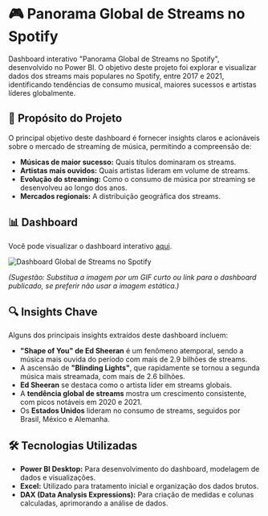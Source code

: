 <h1 id="-panorama-global-de-streams-no-spotify-">🎮 Panorama Global de Streams no Spotify</h1>
<p>Dashboard interativo &quot;Panorama Global de Streams no Spotify&quot;, desenvolvido no Power BI. O objetivo deste projeto foi explorar e visualizar dados dos streams mais populares no Spotify, entre 2017 e 2021, identificando tendências de consumo musical, maiores sucessos e artistas líderes globalmente.</p>
<h2 id="-prop%C3%B3sito-do-projeto-">🚀 Propósito do Projeto</h2>
<p>O principal objetivo deste dashboard é fornecer insights claros e acionáveis sobre o mercado de streaming de música, permitindo a compreensão de:</p>
<ul>
<li><strong>Músicas de maior sucesso:</strong> Quais títulos dominaram os streams.</li>
<li><strong>Artistas mais ouvidos:</strong> Quais artistas lideram em volume de streams.</li>
<li><strong>Evolução do streaming:</strong> Como o consumo de música por streaming se desenvolveu ao longo dos anos.</li>
<li><strong>Mercados regionais:</strong> A distribuição geográfica dos streams.</li>
</ul>
<h2 id="-dashboard-">📊 Dashboard</h2>
<p>Você pode visualizar o dashboard interativo <a href="https://app.powerbi.com/reportEmbed?reportId=499accfc-eb39-4398-9141-2e57702ed43e&autoAuth=true&ctid=f310b526-e195-4805-a55e-67e28f2fefdb">aqui</a>.</p>
<p><img src="https://github.com/SEU_USUARIO/SEU_REPOSITORIO/blob/main/caminho/para/sua/imagem_dashboard_spotify.jpg?raw=true" alt="Dashboard Global de Streams no Spotify"></p>
<p><em>(Sugestão: Substitua a imagem por um GIF curto ou link para o dashboard publicado, se preferir não usar a imagem estática.)</em></p>
<h2 id="-insights-chave-">🔍 Insights Chave</h2>
<p>Alguns dos principais insights extraídos deste dashboard incluem:</p>
<ul>
<li><strong>&quot;Shape of You&quot; de Ed Sheeran</strong> é um fenômeno atemporal, sendo a música mais ouvida do período com mais de 2.9 bilhões de streams.</li>
<li>A ascensão de <strong>&quot;Blinding Lights&quot;</strong>, que rapidamente se tornou a segunda música mais streamada, com mais de 2.6 bilhões.</li>
<li><strong>Ed Sheeran</strong> se destaca como o artista líder em streams globais.</li>
<li>A <strong>tendência global de streams</strong> mostra um crescimento consistente, com picos notáveis em 2020 e 2021.</li>
<li>Os <strong>Estados Unidos</strong> lideram no consumo de streams, seguidos por Brasil, México e Alemanha.</li>
</ul>
<h2 id="-tecnologias-utilizadas-">🛠️ Tecnologias Utilizadas</h2>
<ul>
<li><strong>Power BI Desktop:</strong> Para desenvolvimento do dashboard, modelagem de dados e visualizações.</li>
<li><strong>Excel:</strong> Utilizado para tratamento inicial e organização dos dados brutos.</li>
<li><strong>DAX (Data Analysis Expressions):</strong> Para criação de medidas e colunas calculadas, aprimorando a análise de dados.</li>
</ul>
